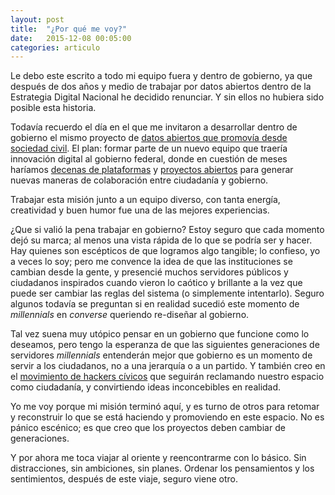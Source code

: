 ```yaml
---
layout: post
title:  "¿Por qué me voy?"
date:   2015-12-08 00:05:00
categories: articulo
---
```


Le debo este escrito a todo mi equipo fuera y dentro de gobierno, ya que después de dos años y medio de trabajar por datos abiertos dentro de la Estrategia Digital Nacional he decidido renunciar. Y sin ellos no hubiera sido posible esta historia.

Todavía recuerdo el día en el que me invitaron a desarrollar dentro de gobierno el mismo proyecto de [datos abiertos que promovía desde sociedad civil](http://blog.codeandomexico.org/2015/10/08/premio-transparencia/). El plan: formar parte de un nuevo equipo que traería innovación digital al gobierno federal, donde en cuestión de meses haríamos [decenas de plataformas](http://datos.gob.mx/) y [proyectos abiertos](https://github.com/mxabierto) para generar nuevas maneras de colaboración entre ciudadanía y gobierno.

Trabajar esta misión junto a un equipo diverso, con tanta energía, creatividad y buen humor fue una de las mejores experiencias.

¿Que si valió la pena trabajar en gobierno? Estoy seguro que cada momento dejó su marca; al menos una vista rápida de lo que se podría ser y hacer. Hay quienes son escépticos de que logramos algo tangible; lo confieso, yo a veces lo soy; pero me convence la idea de que las instituciones se cambian desde la gente, y presencié muchos servidores públicos y ciudadanos inspirados cuando vieron lo caótico y brillante a la vez que puede ser cambiar las reglas del sistema (o simplemente intentarlo). Seguro algunos todavía se preguntan si en realidad sucedió este momento de _millennials_ en _converse_ queriendo re-diseñar al gobierno.

Tal vez suena muy utópico pensar en un gobierno que funcione como lo deseamos, pero tengo la esperanza de que las siguientes generaciones de servidores _millennials_ entenderán mejor que gobierno es un momento de servir a los ciudadanos, no a una jerarquía o a un partido. Y también creo en el [movimiento de hackers cívicos](http://blog.codeandomexico.org/2015/12/02/de-esto-se-trataba/) que seguirán reclamando nuestro espacio como ciudadanía, y convirtiendo ideas inconcebibles en realidad.

Yo me voy porque mi misión terminó aquí, y es turno de otros para retomar y reconstruir lo que se está haciendo y promoviendo en este espacio. No es pánico escénico; es que creo que los proyectos deben cambiar de generaciones.

Y por ahora me toca viajar al oriente y reencontrarme con lo básico. Sin distracciones, sin ambiciones, sin planes. Ordenar los pensamientos y los sentimientos, después de este viaje, seguro viene otro.
